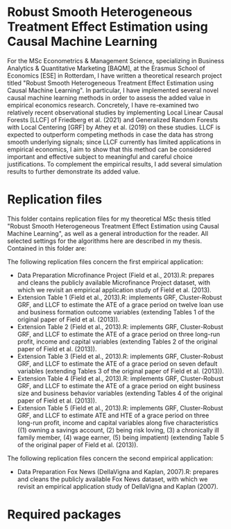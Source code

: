 # Robust Smooth Heterogeneous Treatment Effect Estimation using Causal Machine Learning

For the MSc Econometrics & Management Science, specializing in Business Analytics & Quantitative Marketing [BAQM], at the Erasmus School of Economics [ESE] in Rotterdam, I have written a theoretical research project titled "Robust Smooth Heterogeneous Treatment Effect Estimation using Causal Machine Learning". In particular, I have implemented several novel causal machine learning methods in order to assess the added value in empirical economics research. Concretely, I have re-examined two relatively recent observational studies by implementing Local Linear Causal Forests [LLCF] of Friedberg et al. (2021) and Generalized Random Forests with Local Centering [GRF] by Athey et al. (2019) on these studies. LLCF is expected to outperform competing methods in case the data has strong smooth underlying signals; since LLCF currently has limited applications in empirical economics, I aim to show that this method can be considered important and effective subject to meaningful and careful choice justifications. To complement the empirical results, I add several simulation results to further demonstrate its added value. 

# Replication files

This folder contains replication files for my theoretical MSc thesis titled "Robust Smooth Heterogeneous Treatment Effect Estimation using Causal Machine Learning", as well as a general introduction for the reader. All selected settings for the algorithms here are described in my thesis. Contained in this folder are:

The following replication files concern the first empirical application:
- Data Preparation Microfinance Project (Field et al., 2013).R: prepares and cleans the publicly available Microfinance Project dataset, with which we revisit an empirical application study of Field et al. (2013).
- Extension Table 1 (Field et al., 2013).R: implements GRF, Cluster-Robust GRF, and LLCF to estimate the ATE of a grace period on twelve loan use and business formation outcome variables (extending Tables 1 of the original paper of Field et al. (2013)). 
- Extension Table 2 (Field et al., 2013).R: implements GRF, Cluster-Robust GRF, and LLCF to estimate the ATE of a grace period on three long-run profit, income and capital variables (extending Tables 2 of the original paper of Field et al. (2013)). 
- Extension Table 3 (Field et al., 2013).R: implements GRF, Cluster-Robust GRF, and LLCF to estimate the ATE of a grace period on seven default variables (extending Tables 3 of the original paper of Field et al. (2013)). 
- Extension Table 4 (Field et al., 2013).R: implements GRF, Cluster-Robust GRF, and LLCF to estimate the ATE of a grace period on eight business size and business behavior variables (extending Tables 4 of the original paper of Field et al. (2013)).  
- Extension Table 5 (Field et al., 2013).R: implements GRF, Cluster-Robust GRF, and LLCF to estimate ATE and HTE of a grace period on three long-run profit, income and capital variables along five characteristics ((1) owning a savings account, (2) being risk loving, (3) a chronically ill family member, (4) wage earner, (5) being impatient) (extending Table 5 of the original paper of Field et al. (2013)).

The following replication files concern the second empirical application:
- Data Preparation Fox News (DellaVigna and Kaplan, 2007).R: prepares and cleans the publicly available Fox News dataset, with which we revisit an empirical application study of DellaVigna and Kaplan (2007).

# Required packages

